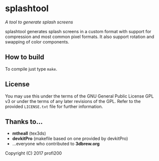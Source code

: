 # splashtool
_A tool to generate splash screens_

splashtool generates splash screens in a custom format with support for compression and most common pixel formats. It also support rotation and swapping of color components.

## How to build
To compile just type `make`.

## License
You may use this under the terms of the GNU General Public License GPL v3 or under the terms of any later revisions of the GPL. Refer to the provided `LICENSE.txt` file for further information.

## Thanks to...
* **mtheall** (tex3ds)
* **devkitPro** (makefile based on one provided by devkitPro)
* ...everyone who contributed to **3dbrew.org**

Copyright (C) 2017 profi200
